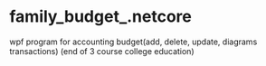 # family_budget_.netcore
wpf program for accounting budget(add, delete, update, diagrams transactions)
(end of 3 course college education)

